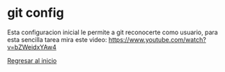 # git config
Esta configuracion inicial le permite a git reconocerte como usuario, para esta sencilla tarea mira este video:
https://www.youtube.com/watch?v=bZWeidxYAw4

[Regresar al inicio](README.md)